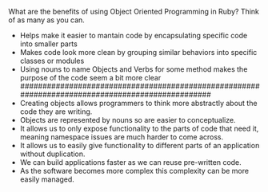 What are the benefits of using Object Oriented Programming in Ruby?
Think of as many as you can.

- Helps make it easier to mantain code by encapsulating specific code into smaller parts
- Makes code look more clean by grouping similar behaviors into specific classes or modules
- Using nouns to name Objects and Verbs for some method makes the purpose of the code seem a bit more clear
#################################################################################################
- Creating objects allows programmers to think more abstractly about the code they are writing.
- Objects are represented by nouns so are easier to conceptualize.
- It allows us to only expose functionality to the parts of code that need it, meaning namespace issues are much harder to come across.
- It allows us to easily give functionality to different parts of an application without duplication.
- We can build applications faster as we can reuse pre-written code.
- As the software becomes more complex this complexity can be more easily managed.